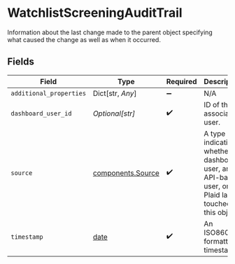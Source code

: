 # WatchlistScreeningAuditTrail

Information about the last change made to the parent object specifying what caused the change as well as when it occurred.


## Fields

| Field                                                                                             | Type                                                                                              | Required                                                                                          | Description                                                                                       | Example                                                                                           |
| ------------------------------------------------------------------------------------------------- | ------------------------------------------------------------------------------------------------- | ------------------------------------------------------------------------------------------------- | ------------------------------------------------------------------------------------------------- | ------------------------------------------------------------------------------------------------- |
| `additional_properties`                                                                           | Dict[str, *Any*]                                                                                  | :heavy_minus_sign:                                                                                | N/A                                                                                               |                                                                                                   |
| `dashboard_user_id`                                                                               | *Optional[str]*                                                                                   | :heavy_check_mark:                                                                                | ID of the associated user.                                                                        | 54350110fedcbaf01234ffee                                                                          |
| `source`                                                                                          | [components.Source](../../models/shared/source.md)                                                | :heavy_check_mark:                                                                                | A type indicating whether a dashboard user, an API-based user, or Plaid last touched this object. |                                                                                                   |
| `timestamp`                                                                                       | [date](https://docs.python.org/3/library/datetime.html#date-objects)                              | :heavy_check_mark:                                                                                | An ISO8601 formatted timestamp.                                                                   | 2020-07-24T03:26:02Z                                                                              |